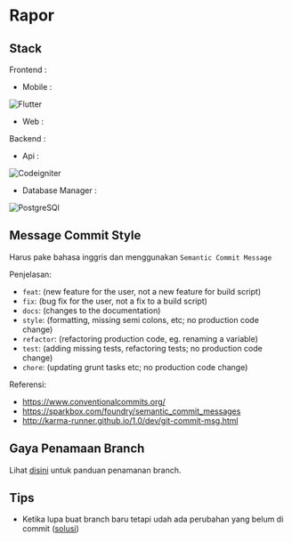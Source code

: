 # Rapor

## Stack

Frontend :
- Mobile :

![Flutter](https://img.icons8.com/color/64/null/flutter.png)

- Web :

Backend :

- Api :

![Codeigniter](https://img.icons8.com/external-tal-revivo-color-tal-revivo/64/000000/external-codeigniter-is-an-open-source-software-rapid-development-web-framework-logo-color-tal-revivo.png)

- Database Manager :

![PostgreSQl](https://img.icons8.com/color/64/null/postgreesql.png)

## Message Commit Style

Harus pake bahasa inggris dan menggunakan `Semantic Commit Message`

Penjelasan:

- `feat`: (new feature for the user, not a new feature for build script)
- `fix`: (bug fix for the user, not a fix to a build script)
- `docs`: (changes to the documentation)
- `style`: (formatting, missing semi colons, etc; no production code change)
- `refactor`: (refactoring production code, eg. renaming a variable)
- `test`: (adding missing tests, refactoring tests; no production code change)
- `chore`: (updating grunt tasks etc; no production code change)

Referensi:

- <https://www.conventionalcommits.org/>
- <https://sparkbox.com/foundry/semantic_commit_messages>
- <http://karma-runner.github.io/1.0/dev/git-commit-msg.html>

## Gaya Penamaan Branch

Lihat [disini](https://hackernoon.com/git-branch-naming-convention-7-best-practices-to-follow-1c2l33g2) untuk panduan penamanan branch.

## Tips

- Ketika lupa buat branch baru tetapi udah ada perubahan yang belum di commit ([solusi](https://stackoverflow.com/a/2569513/16478205))
